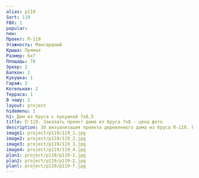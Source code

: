 ```yaml
---
alias: p119
Sort: 119
FBX: 1
popular: 
new: 
Проект: П-119
Этажность: Мансардный
Крыша: Прямая
Размер: 6х7
Площадь: 78
Эркер: 2
Балкон: 2
Кукушка: 1
Гараж: 2
Котельная: 2
Терраса: 1
В чашу: 2
layout: project
hidemenu: 1
h1: Дом из бруса с кукушкой 7х8,5
title: П-119. Заказать проект дома из бруса 7х8 - цена фото
description: 3d визуализация проекта деревянного дома из бруса П-119. Площадь 78 м2, размер 7х8. Вы можете внести любые изменения в проект.
image1: project/p119/119_1.jpg
image2: project/p119/119_2.jpg
image3: project/p119/119_3.jpg
image4: project/p119/119_4.jpg
plan1: project/p119/p119-1.jpg
plan2: project/p119/p119-2.jpg
planl: project/p119/p119-f.jpg
---
```


